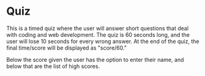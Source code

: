 # Quiz

This is a timed quiz where the user will answer short questions that deal with coding and web development. The quiz is 60 seconds long, and the user will lose 10 seconds for every wrong answer. At the end of the quiz, the final time/score will be displayed as "score/60."

Below the score given the user has the option to enter their name, and below that are the list of high scores.
